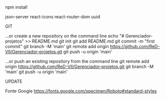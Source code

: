 





npm install 

json-server 
react-icons 
react-router-dom 
uuid





GIT

…or create a new repository on the command line
echo "# Gerenciador-projetos" >> README.md
git init
git add README.md
git commit -m "first commit"
git branch -M 'main'
git remote add origin https://github.com/ReD-VII/Gerenciador-projetos.git
git push -u origin 'main'


…or push an existing repository from the command line
git remote add origin https://github.com/ReD-VII/Gerenciador-projetos.git
git branch -M 'main'
git push -u origin 'main'





UPDATE

Fonte Google
https://fonts.google.com/specimen/Roboto#standard-styles